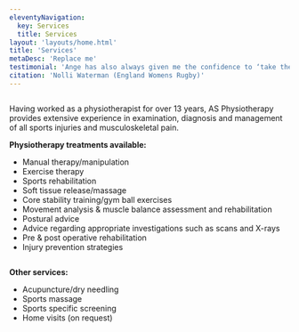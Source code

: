 ```yaml
---
eleventyNavigation:
  key: Services
  title: Services
layout: 'layouts/home.html'
title: 'Services'
metaDesc: 'Replace me'
testimonial: 'Ange has also always given me the confidence to ‘take the next steps’ with my rehab, and overcome the mental challenge you face when returning to sport.'
citation: 'Nolli Waterman (England Womens Rugby)'
---
```

<div class="column content flow__sm">

Having worked as a physiotherapist for over 13 years, AS Physiotherapy provides extensive experience in examination, diagnosis and management of all sports injuries and musculoskeletal pain.

**Physiotherapy treatments available:**

- Manual therapy/manipulation
- Exercise therapy
- Sports rehabilitation
- Soft tissue release/massage
- Core stability training/gym ball exercises
- Movement analysis & muscle balance assessment and rehabilitation
- Postural advice
- Advice regarding appropriate investigations such as scans and X-rays
- Pre & post operative rehabilitation
- ​Injury prevention strategies

</div>
<div class="column content flow__sm">

**Other services:**

- Acupuncture/dry needling
- Sports massage
- Sports specific screening​
- Home visits (on request)

</div>
